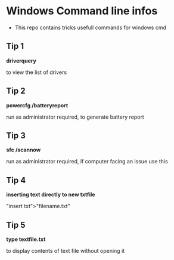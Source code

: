 # Windows Command line infos
* This repo contains tricks usefull commands for windows cmd
## Tip 1
   **driverquery**
   
   to view the list of drivers
## Tip 2
  **powercfg /batteryreport**
  
   run as administrator required,
   to generate battery report
## Tip 3
  **sfc /scannow**
  
  run as administrator required,
  if computer facing an issue use this
## Tip 4
  **inserting text directly to new txtfile**
  
  "insert txt">"filename.txt"
## Tip 5
   **type textfile.txt**
   
   to display contents of text file without opening it
	
